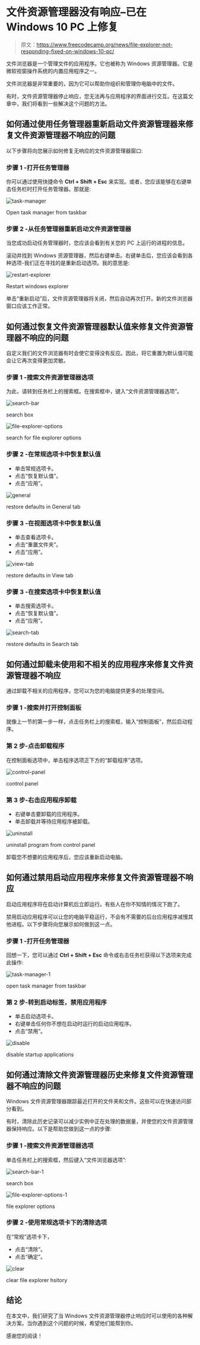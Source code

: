 # 文件资源管理器没有响应–已在 Windows 10 PC 上修复

> 原文：<https://www.freecodecamp.org/news/file-explorer-not-responding-fixed-on-windows-10-pc/>

文件浏览器是一个管理文件的应用程序。它也被称为 Windows 资源管理器。它是微软视窗操作系统的内置应用程序之一。

文件浏览器是非常重要的，因为它可以帮助你组织和管理你电脑中的文件。

有时，文件资源管理器停止响应，您无法再与应用程序的界面进行交互。在这篇文章中，我们将看到一些解决这个问题的方法。

## 如何通过使用任务管理器重新启动文件资源管理器来修复文件资源管理器不响应的问题

以下步骤将向您展示如何修复无响应的文件资源管理器窗口:

### 步骤 1 -打开任务管理器

你可以通过使用快捷命令 **Ctrl + Shift + Esc** 来实现。或者，您应该能够在右键单击任务栏时打开任务管理器。那就是:

![task-manager](img/43fabb11b715ae3d7cb15bc0ea7f7f82.png)

Open task manager from taskbar

### 步骤 2 -从任务管理器重新启动文件资源管理器

当您成功启动任务管理器时，您应该会看到有关您的 PC 上运行的进程的信息。

滚动并找到 Windows 资源管理器，然后右键单击。右键单击后，您应该会看到各种选项-我们正在寻找的是重新启动选项。我的意思是:

![restart-explorer](img/13c5254bf21ed9d1667d9385f9762986.png)

Restart windows explorer

单击“重新启动”后，文件资源管理器将关闭，然后自动再次打开。新的文件浏览器窗口应该工作正常。

## 如何通过恢复文件资源管理器默认值来修复文件资源管理器不响应的问题

自定义我们的文件浏览器有时会使它变得没有反应。因此，将它重置为默认值可能会让它再次变得更加灵敏。

### 步骤 1 -搜索文件资源管理器选项

为此，请转到任务栏上的搜索框。在搜索框中，键入“文件资源管理器选项”。

![search-bar](img/5dfd688baca6b89e96d563b3632a653c.png)

search box 

![file-explorer-options](img/61d4055599f945582a43e183f49a54fa.png)

search for file explorer options

### 步骤 2 -在常规选项卡中恢复默认值

*   单击常规选项卡。
*   点击“恢复默认值”。
*   点击“应用”。

![general](img/28975cf4ed933783a674492202c97847.png)

restore defaults in General tab

### 步骤 3 -在视图选项卡中恢复默认值

*   单击查看选项卡。
*   点击“重置文件夹”。
*   点击“应用”。

![view-tab](img/c042e332197ed30dddae92cf0e58b211.png)

restore defaults in View tab

### 步骤 3 -在搜索选项卡中恢复默认值

*   单击搜索选项卡。
*   点击“恢复默认值”。
*   点击“应用”。

![search-tab](img/86156184ad36d503091919d4ed54fe33.png)

restore defaults in Search tab

## 如何通过卸载未使用和不相关的应用程序来修复文件资源管理器不响应

通过卸载不相关的应用程序，您可以为您的电脑提供更多的处理空间。

### 步骤 1 -搜索并打开控制面板

就像上一节的第一步一样，点击任务栏上的搜索框，输入“控制面板”，然后启动程序。

### 第 2 步-点击卸载程序

在控制面板选项中，单击程序选项正下方的“卸载程序”选项。

![control-panel](img/d6779131c0eda32d4cfda1c9b9d2fbf3.png)

control panel

### 第 3 步-右击应用程序卸载

*   右键单击要卸载的应用程序。
*   单击卸载并等待应用程序被卸载。

![uninstall](img/0723533f36440db679f88a9c05a578aa.png)

uninstall program from control panel

卸载您不想要的应用程序后，您应该重新启动电脑。

## 如何通过禁用启动应用程序来修复文件资源管理器不响应

启动应用程序将在启动计算机后立即运行。有些人在你不知情的情况下跑了。

禁用启动应用程序可以让您的电脑平稳运行，不会有不需要的后台应用程序减慢其他进程。以下步骤将向您展示如何做到这一点。

### 步骤 1 -打开任务管理器

回想一下，您可以通过 **Ctrl + Shift + Esc** 命令或右击任务栏获得以下选项来完成此操作:

![task-manager-1](img/4c8900e982ccf2a0829fe413fe31157b.png)

open task manager from taskbar

### 第 2 步-转到启动标签，禁用应用程序

*   单击启动选项卡。
*   右键单击任何你不想在启动时运行的启动应用程序。
*   点击“禁用”。

![disable](img/70a3b009b2f820c78fe5bb2f5fb1c5ec.png)

disable startup applications

## 如何通过清除文件资源管理器历史来修复文件资源管理器不响应的问题

Windows 文件资源管理器跟踪最近打开的文件夹和文件。这些可以在快速访问部分看到。

有时，清除此历史记录可以减少实例中正在处理的数据量，并使您的文件资源管理器保持响应。以下是帮助您做到这一点的步骤:

### 步骤 1 -搜索文件资源管理器选项

单击任务栏上的搜索框，然后键入“文件浏览器选项”:

![search-bar-1](img/fb0d5a99b8bd5e9912ae8f4ed940ad4d.png)

search box

![file-explorer-options-1](img/6294f444c5328c7fd2c566db22ecf870.png)

file explorer options

### 步骤 2 -使用常规选项卡下的清除选项

在“常规”选项卡下，

*   点击“清除”。
*   点击“确定”。

![clear](img/d644bccf2ee9b1f5a81ec564ca260479.png)

clear file explorer hsitory

## 结论

在本文中，我们研究了当 Windows 文件资源管理器停止响应时可以使用的各种解决方案。当你遇到这个问题的时候，希望他们能帮到你。

感谢您的阅读！